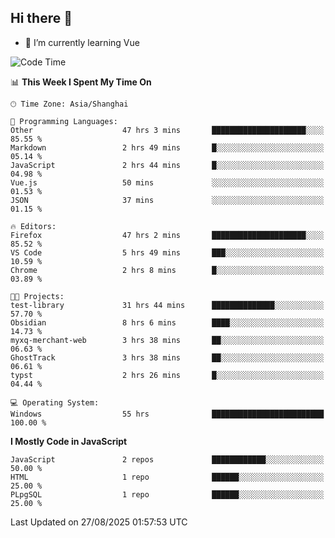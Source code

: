 ## Hi there 👋

- 🌱 I’m currently learning Vue

<!--START_SECTION:waka-->
![Code Time](http://img.shields.io/badge/Code%20Time-839%20hrs%2045%20mins-blue)

📊 **This Week I Spent My Time On** 

```text
🕑︎ Time Zone: Asia/Shanghai

💬 Programming Languages: 
Other                    47 hrs 3 mins       █████████████████████░░░░   85.55 % 
Markdown                 2 hrs 49 mins       █░░░░░░░░░░░░░░░░░░░░░░░░   05.14 % 
JavaScript               2 hrs 44 mins       █░░░░░░░░░░░░░░░░░░░░░░░░   04.98 % 
Vue.js                   50 mins             ░░░░░░░░░░░░░░░░░░░░░░░░░   01.53 % 
JSON                     37 mins             ░░░░░░░░░░░░░░░░░░░░░░░░░   01.15 % 

🔥 Editors: 
Firefox                  47 hrs 2 mins       █████████████████████░░░░   85.52 % 
VS Code                  5 hrs 49 mins       ███░░░░░░░░░░░░░░░░░░░░░░   10.59 % 
Chrome                   2 hrs 8 mins        █░░░░░░░░░░░░░░░░░░░░░░░░   03.89 % 

🐱‍💻 Projects: 
test-library             31 hrs 44 mins      ██████████████░░░░░░░░░░░   57.70 % 
Obsidian                 8 hrs 6 mins        ████░░░░░░░░░░░░░░░░░░░░░   14.73 % 
myxq-merchant-web        3 hrs 38 mins       ██░░░░░░░░░░░░░░░░░░░░░░░   06.63 % 
GhostTrack               3 hrs 38 mins       ██░░░░░░░░░░░░░░░░░░░░░░░   06.61 % 
typst                    2 hrs 26 mins       █░░░░░░░░░░░░░░░░░░░░░░░░   04.44 % 

💻 Operating System: 
Windows                  55 hrs              █████████████████████████   100.00 % 
```

**I Mostly Code in JavaScript** 

```text
JavaScript               2 repos             ████████████░░░░░░░░░░░░░   50.00 % 
HTML                     1 repo              ██████░░░░░░░░░░░░░░░░░░░   25.00 % 
PLpgSQL                  1 repo              ██████░░░░░░░░░░░░░░░░░░░   25.00 % 
```




 Last Updated on 27/08/2025 01:57:53 UTC
<!--END_SECTION:waka-->
